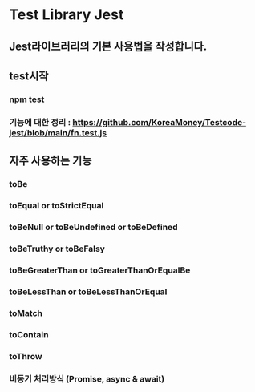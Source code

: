 # Test Library Jest
## Jest라이브러리의 기본 사용법을 작성합니다.

## test시작
### npm test

### 기능에 대한 정리 : https://github.com/KoreaMoney/Testcode-jest/blob/main/fn.test.js

## 자주 사용하는 기능
### toBe
### toEqual or toStrictEqual
### toBeNull or toBeUndefined or toBeDefined
### toBeTruthy or toBeFalsy
### toBeGreaterThan or toGreaterThanOrEqualBe
### toBeLessThan or toBeLessThanOrEqual
### toMatch
### toContain
### toThrow
### 비동기 처리방식 (Promise, async & await)
